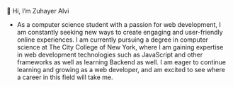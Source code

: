 👋 Hi, I’m Zuhayer Alvi 
- As a computer science student with a passion for web development, I am constantly seeking new ways to create engaging and user-friendly online experiences. I am currently pursuing a degree in computer science at The City College of New York, where I am gaining expertise in web development technologies such as JavaScript and other frameworks as well as learning Backend as well. I am eager to continue learning and growing as a web developer, and am excited to see where a career in this field will take me.


<!---
azuhayer/azuhayer is a ✨ special ✨ repository because its `README.md` (this file) appears on your GitHub profile.
You can click the Preview link to take a look at your changes.
--->
